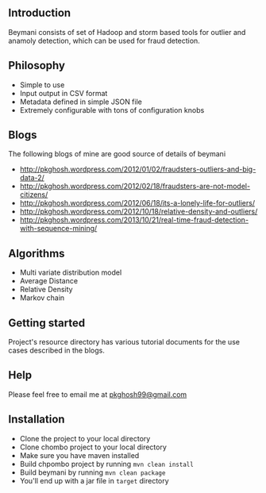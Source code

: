 ## Introduction
Beymani consists of set of Hadoop and storm based tools for outlier and anamoly 
detection, which can be used for fraud detection.

## Philosophy
* Simple to use
* Input output in CSV format
* Metadata defined in simple JSON file
* Extremely configurable with tons of configuration knobs

## Blogs
The following blogs of mine are good source of details of beymani
* http://pkghosh.wordpress.com/2012/01/02/fraudsters-outliers-and-big-data-2/
* http://pkghosh.wordpress.com/2012/02/18/fraudsters-are-not-model-citizens/
* http://pkghosh.wordpress.com/2012/06/18/its-a-lonely-life-for-outliers/
* http://pkghosh.wordpress.com/2012/10/18/relative-density-and-outliers/
* http://pkghosh.wordpress.com/2013/10/21/real-time-fraud-detection-with-sequence-mining/

## Algorithms
* Multi variate distribution model
* Average Distance
* Relative Density
* Markov chain

## Getting started
Project's resource directory has various tutorial documents for the use cases described in
the blogs.

## Help
Please feel free to email me at pkghosh99@gmail.com

## Installation
* Clone the project to your local directory
* Clone chombo project to your local directory
* Make sure you have maven installed
* Build chpombo project by running `mvn clean install`
* Build beymani by running `mvn clean package`
* You'll end up with a jar file in `target` directory
